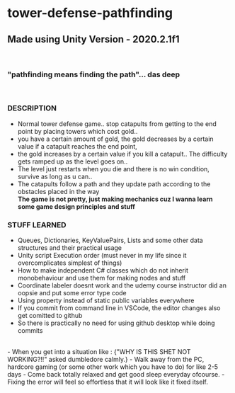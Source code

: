 # tower-defense-pathfinding
## Made using Unity Version - 2020.2.1f1
<br>

### "pathfinding means finding the path"... das deep

<br>

### DESCRIPTION
- Normal tower defense game.. stop catapults from getting to the end point by placing towers which cost gold..<br>
- you have a certain amount of gold, the gold decreases by a certain value if a catapult reaches the end point,<br>
- the gold increases by a certain value if you kill a catapult.. The difficulty gets ramped up as the level goes on..
- The level just restarts when you die and there is no win condition, survive as long as u can.. 
- The catapults follow a path and they update path according to the obstacles placed in the way
<br> <b> The game is not pretty, just making mechanics cuz I wanna learn some game design principles and stuff</b>


### STUFF LEARNED
- Queues, Dictionaries, KeyValuePairs, Lists and some other data structures and their practical usage
- Unity script Execution order (must never in my life since it overcomplicates simplest of things)
- How to make independent C# classes which do not inherit monobehaviour and use them for making nodes and stuff
- Coordinate labeler doesnt work and the udemy course instructor did an oopsie and put some error type code
- Using property instead of static public variables everywhere
- If you commit from command line in VSCode, the editor changes also get comitted to github 
- So there is practically no need for using github desktop while doing commits
<br>
- When you get into a situation like : {"WHY IS THIS SHET NOT WORKING?!!" asked dumbledore calmly.}
- Walk away from the PC, hardcore gaming (or some other work which you have to do) for like 2-5 days
- Come back totally relaxed and get good sleep everyday ofcourse.
- Fixing the error will feel so effortless that it will look like it fixed itself.

